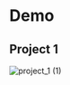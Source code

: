 # Demo


## Project 1

![project_1 (1)](https://github.com/DucHuyDS/Opencv-practice/assets/96015433/000fa069-4183-4708-83f7-00423d36b2b3)
